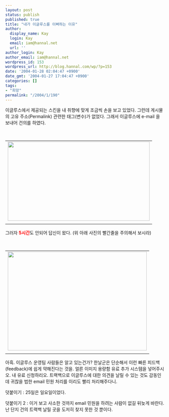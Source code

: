 ```yaml
---
layout: post
status: publish
published: true
title: "내가 이글루스를 이뻐하는 이유"
author:
  display_name: Kay
  login: Kay
  email: iam@hannal.net
  url: ''
author_login: Kay
author_email: iam@hannal.net
wordpress_id: 153
wordpress_url: http://blog.hannal.com/wp/?p=153
date: '2004-01-28 02:04:47 +0900'
date_gmt: '2004-01-27 17:04:47 +0900'
categories: []
tags:
- "희망"
permalink: "/2004/1/190"
---
```

<p>이글루스에서 제공되는 스킨을 내 취향에 맞게 조금씩 손을 보고 있었다. 그런데 게시물의 고유 주소(Permalink) 관련한 태그(변수)가 없었다. 그래서 이글루스에 e-mail 을 보내어 건의를 하였다.</p>
<p><center><br />
<table>
<tr>
<td><center><img src="http://blog.hannal.com/tt-attach/0410/040410165947746704/628909.gif" width="448" height="249"></center></td>
</tr>
<tr>
<td class="centerphoto"> </td>
</tr>
</table>
<p></center></p>
<p>그러자 <strong><font color='red'>5시간</font></strong>도 안되어 답신이 왔다. (위 아래 사진의 빨간줄을 주의해서 보시라)</p>
<p><center><br />
<table>
<tr>
<td><center><img src="http://blog.hannal.com/tt-attach/0410/040410165947746704/645264.gif" width="439" height="311"></center></td>
</tr>
<tr>
<td class="centerphoto"> </td>
</tr>
</table>
<p></center></p>
<p>아흑. 이글루스 운영팀 사람들은 알고 있는건가? <span class=key1 onclick=keyword_open('./kview.php?kd=%C7%D1%B3%AF')>한날</span>군은 단순해서 이런 빠른 피드백(feedback)에 쉽게 약해진다는 것을. 얼른 이미지 용량함 유료 추가 시스템을 넣어주시오. 내 유료 신청하리오. 트랙백으로 이글루스에 대한 의견을 날릴 수 있는 것도 감동인데 귀찮을 법한 email 민원 처리를 이리도 빨리 처리해주다니.</p>
<p>덧붙이기 : 25일은 일요일이었다.</p>
<p>덧붙이기 2 : 이거 보고 사소한 것까지 email 민원을 하려는 사람이 없길 뒤늦게 바란다. 난 단지 건의 트랙백 날릴 곳을 도저히 찾지 못한 것 뿐이다.</p>
